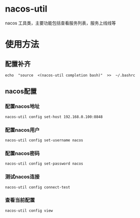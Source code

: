 # nacos-util
nacos 工具类，主要功能包括查看服务列表，服务上线线等

# 使用方法

## 配置补齐

```shell script
echo  "source  <(nacos-util completion bash)"  >>  ~/.bashrc
```

## nacos配置

### 配置nacos地址

```shell script
nacos-util config set-host 192.168.0.100:8848
```

### 配置nacos用户

```shell script
nacos-util config set-username nacos
```

### 配置nacos密码

```shell script
nacos-util config set-password nacos
```

### 测试nacos连接

```shell script
nacos-util config connect-test
```

### 查看当前配置

```shell script
nacos-util config view
```
